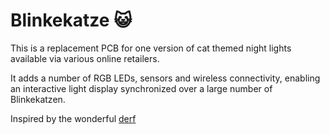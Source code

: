 Blinkekatze 😺
=============

This is a replacement PCB for one version of cat themed night lights available via various online retailers.

It adds a number of RGB LEDs, sensors and wireless connectivity, enabling an interactive light display synchronized over a large number of Blinkekatzen.

Inspired by the wonderful [derf](https://github.com/derf)
